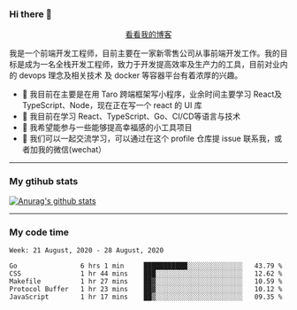 ### Hi there 👋

<p align="center">
  <a href="https://real-jacket.github.io/">看看我的博客</a>
</p>

我是一个前端开发工程师，目前主要在一家新零售公司从事前端开发工作。我的目标是成为一名全栈开发工程师，致力于开发提高效率及生产力的工具，目前对业内的 devops 理念及相关技术 及 docker 等容器平台有着浓厚的兴趣。

- 🔭 我目前在主要是在用 Taro 跨端框架写小程序，业余时间主要学习 React及 TypeScript、Node，现在正在写一个 react 的 UI 库 
- 🌱 我目前在学习 React、TypeScript、Go、CI/CD等语言与技术
- 👯 我希望能参与一些能够提高幸福感的小工具项目
- 💬 我们可以一起交流学习，可以通过在这个 profile 仓库提 issue 联系我，或者加我的微信(wechat）

***

### My gtihub stats

[![Anurag's github stats](https://github-readme-stats.vercel.app/api?username=real-jacket)](https://github.com/anuraghazra/github-readme-stats)

***

### My code time

<!--START_SECTION:waka-->
```text
Week: 21 August, 2020 - 28 August, 2020

Go                6 hrs 1 min     ███████████░░░░░░░░░░░░░░   43.79 % 
CSS               1 hr 44 mins    ███░░░░░░░░░░░░░░░░░░░░░░   12.62 % 
Makefile          1 hr 27 mins    ██▓░░░░░░░░░░░░░░░░░░░░░░   10.59 % 
Protocol Buffer   1 hr 23 mins    ██▓░░░░░░░░░░░░░░░░░░░░░░   10.12 % 
JavaScript        1 hr 17 mins    ██▒░░░░░░░░░░░░░░░░░░░░░░   09.35 % 
```
<!--END_SECTION:waka-->
